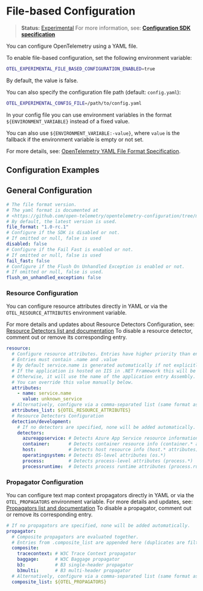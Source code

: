 # File-based Configuration

> **Status:** [Experimental](https://github.com/open-telemetry/opentelemetry-specification/blob/main/specification/versioning-and-stability.md)
> For more information, see:
> **[Configuration SDK specification](https://github.com/open-telemetry/opentelemetry-specification/blob/v1.49.0/specification/configuration/sdk.md)**  

You can configure OpenTelemetry using a YAML file.

To enable file-based configuration, set the following environment variable:

```bash
OTEL_EXPERIMENTAL_FILE_BASED_CONFIGURATION_ENABLED=true
```

By default, the value is false.

You can also specify the configuration file path (default: `config.yaml`):

```bash
OTEL_EXPERIMENTAL_CONFIG_FILE=/path/to/config.yaml
```

In your config file you can use environment variables in the format `${ENVIRONMENT_VARIABLE}`
instead of a fixed value.

You can also use `${ENVIRONMENT_VARIABLE:-value}`, where `value` is the fallback
if the environment variable is empty or not set.

For more details, see: [OpenTelemetry YAML File Format Specification](https://github.com/open-telemetry/opentelemetry-specification/blob/v1.49.0/specification/configuration/data-model.md#yaml-file-format).

## Configuration Examples

## General Configuration

``` yaml
# The file format version.
# The yaml format is documented at
# <https://github.com/open-telemetry/opentelemetry-configuration/tree/main/schema>
# By default, the latest version is used.
file_format: "1.0-rc.1"
# Configure if the SDK is disabled or not.
# If omitted or null, false is used
disabled: false
# Configure if the Fail Fast is enabled or not.
# If omitted or null, false is used
fail_fast: false
# Configure if the Flush On Unhandled Exception is enabled or not.
# If omitted or null, false is used.
flush_on_unhandled_exception: false
```

### Resource Configuration

You can configure resource attributes directly in YAML or via the
`OTEL_RESOURCE_ATTRIBUTES` environment variable.

For more details and updates about Resource Detectors Configuration, see:
[Resource Detectors list and documentation](config.md/#resource-detectors)
To disable a resource detector, comment out or remove its corresponding entry.

``` yaml
resource:
  # Configure resource attributes. Entries have higher priority than entries from .resource.attributes_list.
  # Entries must contain .name and .value
  # By default service.name is generated automatically if not explicitly configured.
  # If the application is hosted on IIS in .NET Framework this will be SiteName\VirtualPath (e.g., MySite\MyApp).
  # Otherwise, it will use the name of the application entry Assembly.
  # You can override this value manually below.
  attributes:
    - name: service.name
      value: unknown_service
  # Alternatively, configure via a comma-separated list (same format as OTEL_RESOURCE_ATTRIBUTES).
  attributes_list: ${OTEL_RESOURCE_ATTRIBUTES}
  # Resource Detectors Configuration
  detection/development:
    # If no detectors are specified, none will be added automatically.
    detectors:
      azureappservice: # Detects Azure App Service resource information
      container:       # Detects container resource info (container.* attributes) [Core only]
      host:            # Detects host resource info (host.* attributes)
      operatingsystem: # Detects OS-level attributes (os.*)
      process:         # Detects process-level attributes (process.*)
      processruntime:  # Detects process runtime attributes (process.runtime.*)
```  

### Propagator Configuration

You can configure text map context propagators directly in YAML or via the
`OTEL_PROPAGATORS` environment variable.
For more details and updates, see: [Propagators list and documentation](config.md/#propagators)
To disable a propagator, comment out or remove its corresponding entry.

``` yaml
# If no propagators are specified, none will be added automatically.
propagator:
  # Composite propagators are evaluated together. 
  # Entries from .composite_list are appended here (duplicates are filtered out).
  composite:
    tracecontext: # W3C Trace Context propagator
    baggage:      # W3C Baggage propagator
    b3:           # B3 single-header propagator
    b3multi:      # B3 multi-header propagator
  # Alternatively, configure via a comma-separated list (same format as OTEL_PROPAGATORS).
  composite_list: ${OTEL_PROPAGATORS}
```
